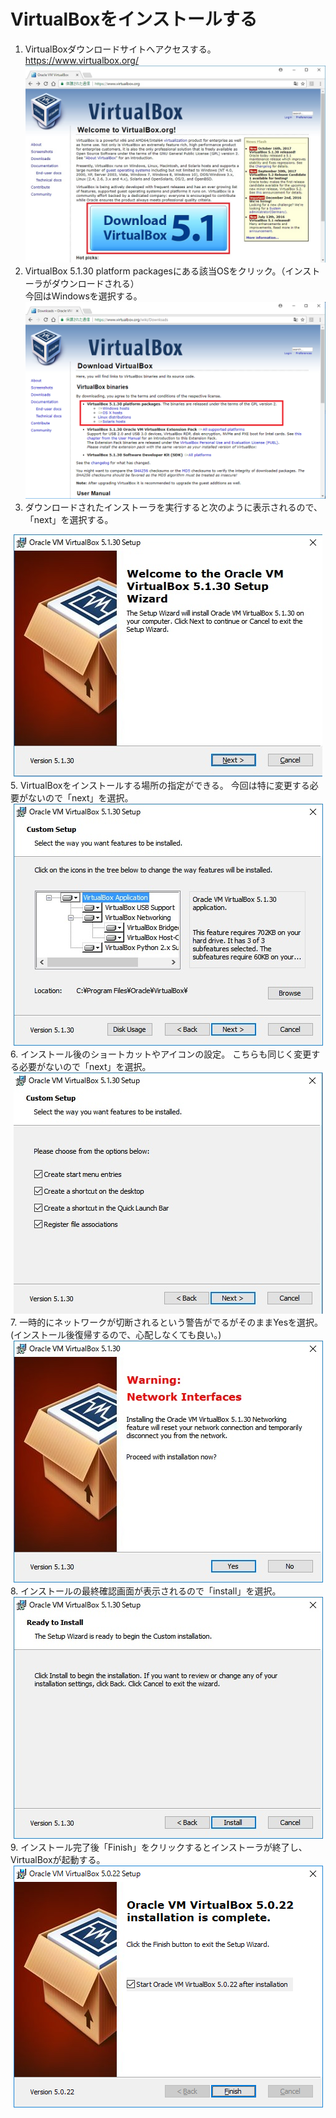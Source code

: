 # VirtualBoxをインストールする

1. VirtualBoxダウンロードサイトへアクセスする。https://www.virtualbox.org/  
![web](image/virtualbox_web.jpg)  
2. VirtualBox 5.1.30 platform packagesにある該当OSをクリック。（インストーラがダウンロードされる）  
今回はWindowsを選択する。  
![select](image/virtualbox_select.jpg)  
3. ダウンロードされたインストーラを実行すると次のように表示されるので、「next」を選択する。  
<div align=center>
  <img src=image/virtualbox_installer_begin.jpg>
</div>
5. VirtualBoxをインストールする場所の指定ができる。  
今回は特に変更する必要がないので「next」を選択。
<div align=center>
  <img src=image/virtualbox_installer_dir.jpg>
</div>  
6. インストール後のショートカットやアイコンの設定。  
こちらも同じく変更する必要がないので「next」を選択。  
<div align=center>
  <img src=image/virtualbox_installer_icon.jpg>
</div>  
7. 一時的にネットワークが切断されるという警告がでるがそのままYesを選択。    
(インストール後復帰するので、心配しなくても良い。)
<div align=center>
  <img src=image/virtualbox_installer_warn.jpg>
</div>  
8. インストールの最終確認画面が表示されるので「install」を選択。  
<div align=center>
  <img src=image/virtualbox_installer_lastcheck.jpg>
</div>  
9. インストール完了後「Finish」をクリックするとインストーラが終了し、VirtualBoxが起動する。  
<div align=center>
  <img src=image/virtualbox_installer_finish.jpg>
</div>  
